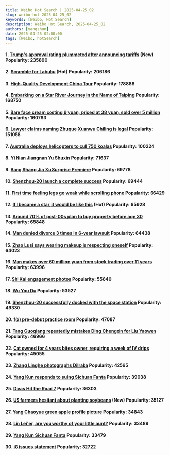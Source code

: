 ```yaml
---
title: Weibo Hot Search | 2025-04-25_02
slug: weibo-hot-2025-04-25_02
keywords: [Weibo, Hot Search]
description: Weibo Hot Search, 2025-04-25_02
authors: [yangshun]
date: 2025-04-25 02:00:00
tags: [Weibo, hotSearch]
---
```


#### 1. [Trump's approval rating plummeted after announcing tariffs](https://www.bing.com/search?q=特朗普宣布关税后支持率骤降) (New)  **Popularity**: 235890
#### 2. [Scramble for Labubu](https://www.bing.com/search?q=抢labubu) (Hot)  **Popularity**: 206186
#### 3. [High-Quality Development China Tour](https://www.bing.com/search?q=高质量发展中国行) **Popularity**: 178888
<!-- truncate -->
#### 4. [Embarking on a Star River Journey in the Name of Taiping](https://www.bing.com/search?q=以太平之名%20赴星河之约) **Popularity**: 168750
#### 5. [Bare face cream costing 9 yuan, priced at 38 yuan, sold over 5 million](https://www.bing.com/search?q=成本9元素颜霜标38元卖出500多万) **Popularity**: 160783
#### 6. [Lawyer claims naming Zhuque Xuanwu Chiling is legal](https://www.bing.com/search?q=律师称取名朱雀玄武敕令合法) **Popularity**: 151058
#### 7. [Australia deploys helicopters to cull 750 koalas](https://www.bing.com/search?q=澳大利亚出动直升机扑杀750只考拉) **Popularity**: 100224
#### 8. [Yi Nian Jiangnan Yu Shuxin](https://www.bing.com/search?q=一念江南%20虞书欣) **Popularity**: 71637
#### 9. [Bang Shang Jia Xu Surprise Premiere](https://www.bing.com/search?q=榜上佳婿%20空降) **Popularity**: 69778
#### 10. [Shenzhou-20 launch a complete success](https://www.bing.com/search?q=神20发射圆满成功) **Popularity**: 69444
#### 11. [First time feeling legs go weak while scrolling phone](https://www.bing.com/search?q=刷手机第一次觉得腿软) **Popularity**: 66429
#### 12. [If I became a star, it would be like this](https://www.bing.com/search?q=我当了明星就这样) (Hot)  **Popularity**: 65928
#### 13. [Around 70% of post-00s plan to buy property before age 30](https://www.bing.com/search?q=约70%的00后计划30岁前购房) **Popularity**: 65848
#### 14. [Man denied divorce 3 times in 6-year lawsuit](https://www.bing.com/search?q=男子离婚诉讼6年3次被判不许离) **Popularity**: 64438
#### 15. [Zhao Lusi says wearing makeup is respecting oneself](https://www.bing.com/search?q=赵露思说化妆是尊重自己) **Popularity**: 64023
#### 16. [Man makes over 60 million yuan from stock trading over 11 years](https://www.bing.com/search?q=男子炒股11年狂赚6000多万) **Popularity**: 63996
#### 17. [Shi Kai engagement photos](https://www.bing.com/search?q=石凯订婚照) **Popularity**: 55640
#### 18. [Wu You Du](https://www.bing.com/search?q=无忧渡) **Popularity**: 53527
#### 19. [Shenzhou-20 successfully docked with the space station](https://www.bing.com/search?q=神二十与空间站完成对接) **Popularity**: 49330
#### 20. [f(x) pre-debut practice room](https://www.bing.com/search?q=fx出道前练习室) **Popularity**: 47087
#### 21. [Tang Guoqiang repeatedly mistakes Ding Chengxin for Liu Yaowen](https://www.bing.com/search?q=唐国强反复认错丁程鑫刘耀文) **Popularity**: 46966
#### 22. [Cat owned for 4 years bites owner, requiring a week of IV drips](https://www.bing.com/search?q=养了4年的猫把主人咬到输液1周) **Popularity**: 45055
#### 23. [Zhang Linghe photographs Dilraba](https://www.bing.com/search?q=张凌赫拍迪丽热巴) **Popularity**: 42565
#### 24. [Yang Kun responds to suing Sichuan Fanta](https://www.bing.com/search?q=杨坤回应起诉四川芬达) **Popularity**: 39038
#### 25. [Divas Hit the Road 7](https://www.bing.com/search?q=花少7) **Popularity**: 36303
#### 26. [US farmers hesitant about planting soybeans](https://www.bing.com/search?q=美国农场主犹豫还种不种大豆) (New)  **Popularity**: 35127
#### 27. [Yang Chaoyue green apple profile picture](https://www.bing.com/search?q=杨超越青苹果头像) **Popularity**: 34843
#### 28. [Lin Lei'er, are you worthy of your little aunt?](https://www.bing.com/search?q=林磊儿你对得起小姨吗) **Popularity**: 33489
#### 29. [Yang Kun Sichuan Fanta](https://www.bing.com/search?q=杨坤%20四川芬达) **Popularity**: 33479
#### 30. [iG issues statement](https://www.bing.com/search?q=iG发声明) **Popularity**: 32722